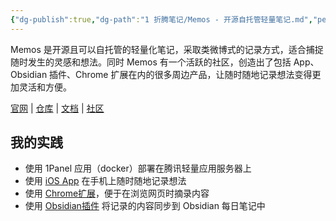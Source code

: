 ```yaml
---
{"dg-publish":true,"dg-path":"1 折腾笔记/Memos - 开源自托管轻量笔记.md","permalink":"/1 折腾笔记/Memos - 开源自托管轻量笔记/","created":"2024-12-04","updated":"2024-12-10"}
---
```



Memos 是开源且可以自托管的轻量化笔记，采取类微博式的记录方式，适合捕捉随时发生的灵感和想法。同时 Memos 有一个活跃的社区，创造出了包括 App、Obsidian 插件、Chrome 扩展在内的很多周边产品，让随时随地记录想法变得更加灵活和方便。

[官网](https://www.usememos.com/) | [仓库](https://github.com/usememos/memos) | [文档](https://www.usememos.com/docs) | [社区](https://www.usememos.com/docs/contribution/community)

## 我的实践

- 使用 1Panel 应用（docker）部署在腾讯轻量应用服务器上
- 使用 [iOS App](https://github.com/mudkipme/MoeMemos) 在手机上随时随地记录想法
- 使用 [Chrome扩展](https://github.com/lmm214/memos-bber)，便于在浏览网页时摘录内容
- 使用 [Obsidian插件](https://github.com/RyoJerryYu/obsidian-memos-sync) 将记录的内容同步到 Obsidian 每日笔记中

